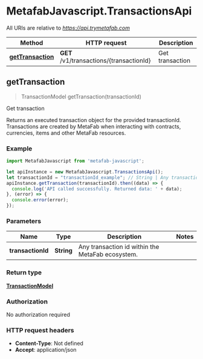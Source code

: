 # MetafabJavascript.TransactionsApi

All URIs are relative to *https://api.trymetafab.com*

Method | HTTP request | Description
------------- | ------------- | -------------
[**getTransaction**](TransactionsApi.md#getTransaction) | **GET** /v1/transactions/{transactionId} | Get transaction



## getTransaction

> TransactionModel getTransaction(transactionId)

Get transaction

Returns an executed transaction object for the provided transactionId. Transactions are created by MetaFab when interacting with contracts, currencies, items and other MetaFab resources.

### Example

```javascript
import MetafabJavascript from 'metafab-javascript';

let apiInstance = new MetafabJavascript.TransactionsApi();
let transactionId = "transactionId_example"; // String | Any transaction id within the MetaFab ecosystem.
apiInstance.getTransaction(transactionId).then((data) => {
  console.log('API called successfully. Returned data: ' + data);
}, (error) => {
  console.error(error);
});

```

### Parameters


Name | Type | Description  | Notes
------------- | ------------- | ------------- | -------------
 **transactionId** | **String**| Any transaction id within the MetaFab ecosystem. | 

### Return type

[**TransactionModel**](TransactionModel.md)

### Authorization

No authorization required

### HTTP request headers

- **Content-Type**: Not defined
- **Accept**: application/json


